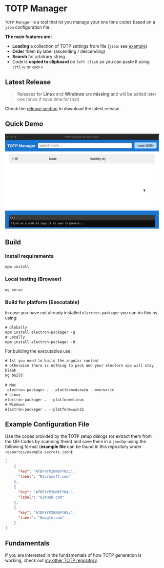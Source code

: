 # TOTP Manager

`TOTP Manager` is a tool that let you manage your one time codes based on a `json` configuration file .

**The main features are:**

- **Loading** a collection of TOTP settings from file (`json`: see [example](#Example-Configuration-File))
- **Order** them by label (ascending / descending)
- **Search** for arbitrary string 
- Code is **copied to clipboard** on `left click` so you can paste it using `crtl+v` or `cmd+v`

## Latest Release

> Releases for **Linux** and **Windows** are **missing** and will be added later one (once if have time for that)

Check the [release section](https://github.com/hbertsch/totp-manager/releases) to download the latest release.

## Quick Demo

![quick_demo](resources/quick_demo.gif)

## Build 

### Install requirements

```
npm install
```

### Local testing (Browser) 

```
ng serve
```

### Build for platform (Executable)

In case you have not already installed `electron-packager` you can do this by using:

```shell
# Globally
npm install electron-packager -g
# Locally 
npm install electron-packager -D
```

For building the executables use:

```shell
# 1st you need to build the angular content
# otherwise there is nothing to pack and your electorn app will stay blank
ng build

# Mac
 electron-packager . --platform=darwin --overwrite
# Linux
electron-packager . --platform=linux
# Windows
electron-packager . --platform=win32
```



## Example Configuration File

Use the codes provided by the TOTP setup dialogs (or extract them from the QR-Codes by scanning them) and save them in a `json`by using the following format (**example file** can be found in this repository under `resources/example-secrets.json`):

```json
[
    {
      "key": "ATDFYYP2NN6FYH3L",
      "label": "Microsoft.com"
    },
    {
      "key": "ATDFYYP2NN6FYH4L",
      "label": "GitHub.com"
    },
    {
      "key": "ATDFYYP2NN6FYH5L",
      "label": "Google.com"
    }
]
```

## Fundamentals

If you are interested in the fundamentals of how TOTP generation is working, check out [my other TOTP repository](https://github.com/hbertsch/simple-totp).
